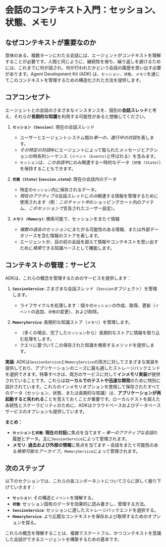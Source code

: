 # 会話のコンテキスト入門：セッション、状態、メモリ

## なぜコンテキストが重要なのか

意味のある、複数ターンにわたる会話には、エージェントがコンテキストを理解することが必要です。人間と同じように、継続性を保ち、繰り返しを避けるためには、これまでに何が話され、何が行われたかという会話の履歴を思い出す必要があります。Agent Development Kit (ADK) は、`セッション`、`状態`、`メモリ`を通じてこのコンテキストを管理するための構造化された方法を提供します。

## コアコンセプト

エージェントとの会話のさまざまなインスタンスを、個別の**会話スレッド**と考え、それらが**長期的な知識**を利用する可能性があると想像してください。

1.  **`セッション (Session)`**: 現在の会話スレッド

    *   ユーザーとエージェントシステム間の*単一の、進行中の対話*を表します。
    *   *その特定の対話*中にエージェントによって取られたメッセージとアクションの時系列シーケンス（`イベント (Events)`と呼ばれる）を含みます。
    *   `セッション`は、*この会話中*にのみ関連する一時的なデータ（`状態 (State)`）を保持することもできます。

2.  **`状態 (State)` (`session.state`)**: 現在の会話内のデータ

    *   特定の`セッション`内に保存されるデータ。
    *   *現在のアクティブな*会話スレッドに*のみ*関連する情報を管理するために使用されます（例：*このチャット中*のショッピングカート内のアイテム、*このセッションで*言及されたユーザー設定）。

3.  **`メモリ (Memory)`**: 検索可能で、セッションをまたぐ情報

    *   *複数の過去のセッション*にまたがる可能性のある情報、または外部データソースを含む情報のストアを表します。
    *   エージェントが、目の前の会話を超えて情報やコンテキストを思い出すために*検索*できる知識ベースとして機能します。

## コンテキストの管理：サービス

ADKは、これらの概念を管理するためのサービスを提供します：

1.  **`SessionService`**: さまざまな会話スレッド（`Session`オブジェクト）を管理します。

    *   ライフサイクルを処理します：個々の`セッション`の作成、取得、更新（`イベント`の追加、`状態`の変更）、および削除。

2.  **`MemoryService`**: 長期的な知識ストア（`メモリ`）を管理します。

    *   （多くの場合、完了した`セッション`から）長期的なストアに情報を取り込む処理をします。
    *   クエリに基づいてこの保存された知識を検索するメソッドを提供します。

**実装**: ADKは`SessionService`と`MemoryService`の両方に対してさまざまな実装を提供しており、アプリケーションのニーズに最も適したストレージバックエンドを選択できます。特筆すべきは、両方のサービスに対して**インメモリ実装**が提供されていることです。これらは**ローカルでのテストや迅速な開発**のために特別に設計されています。これらのインメモリオプションを使用して保存されたすべてのデータ（セッション、状態、または長期的な知識）は、**アプリケーションが再起動すると失われる**ことを覚えておくことが重要です。ローカルテストを超えた永続性とスケーラビリティのために、ADKはクラウドベースおよびデータベースサービスのオプションも提供しています。

**まとめ：**

*   **`セッション`と`状態`**: **現在の対話**に焦点を当てます – *単一のアクティブな会話*の履歴とデータ。主に`SessionService`によって管理されます。
*   **メモリ**: **過去および外部の情報**に焦点を当てます – 会話をまたぐ可能性のある*検索可能なアーカイブ*。`MemoryService`によって管理されます。

## 次のステップ

以下のセクションでは、これらの各コンポーネントについてさらに詳しく掘り下げていきます：

*   **`セッション`**: その構造と`イベント`を理解する。
*   **`状態`**: セッション固有のデータを効果的に読み書きし、管理する方法。
*   **`SessionService`**: セッションに適したストレージバックエンドを選択する。
*   **`MemoryService`**: より広範なコンテキストを保存および取得するためのオプションを探る。

これらの概念を理解することは、複雑でステートフル、かつコンテキストを意識した会話ができるエージェントを構築するための基本です。